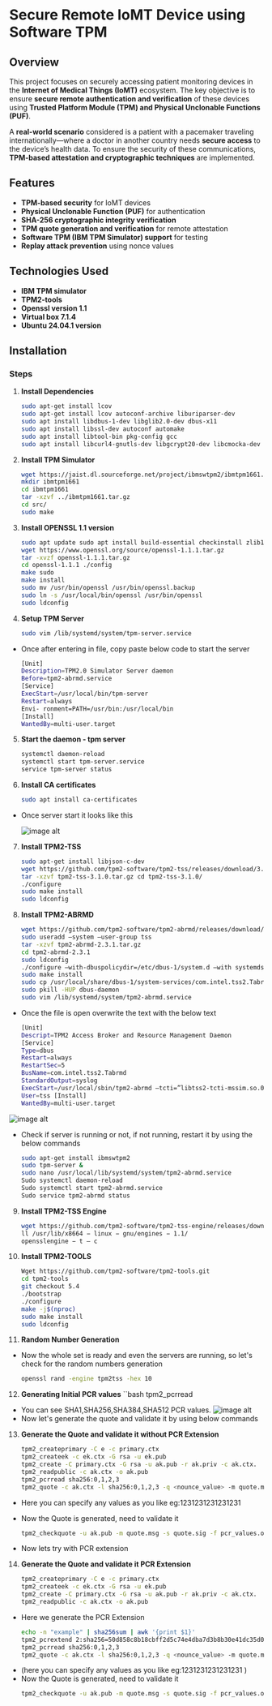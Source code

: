 # Secure Remote IoMT Device using Software TPM

## Overview  
This project focuses on securely accessing patient monitoring devices in the **Internet of Medical Things (IoMT)** ecosystem. The key objective is to ensure **secure remote authentication and verification** of these devices using **Trusted Platform Module (TPM) and Physical Unclonable Functions (PUF)**.  

A **real-world scenario** considered is a patient with a pacemaker traveling internationally—where a doctor in another country needs **secure access** to the device’s health data. To ensure the security of these communications, **TPM-based attestation and cryptographic techniques** are implemented.

## Features  
- **TPM-based security** for IoMT devices  
- **Physical Unclonable Function (PUF)** for authentication  
- **SHA-256 cryptographic integrity verification**  
- **TPM quote generation and verification** for remote attestation  
- **Software TPM (IBM TPM Simulator) support** for testing  
- **Replay attack prevention** using nonce values  

## Technologies Used  
- **IBM TPM simulator**
- **TPM2-tools**
- **Openssl version 1.1**
- **Virtual box 7.1.4**
- **Ubuntu 24.04.1 version**

## Installation  

### Steps  
1. **Install Dependencies**  
   ```bash
   sudo apt-get install lcov 
   sudo apt-get install lcov autoconf-archive liburiparser-dev
   sudo apt install libdbus-1-dev libglib2.0-dev dbus-x11
   sudo apt install libssl-dev autoconf automake
   sudo apt install libtool-bin pkg-config gcc 
   sudo apt install libcurl4-gnutls-dev libgcrypt20-dev libcmocka-dev uthash-dev


2. **Install TPM Simulator**
   ```bash
   wget https://jaist.dl.sourceforge.net/project/ibmswtpm2/ibmtpm1661.tar.gz
   mkdir ibmtpm1661
   cd ibmtpm1661
   tar -xzvf ../ibmtpm1661.tar.gz
   cd src/
   sudo make

3. **Install OPENSSL 1.1 version**
   ```bash
   sudo apt update sudo apt install build-essential checkinstall zlib1g-dev
   wget https://www.openssl.org/source/openssl-1.1.1.tar.gz
   tar -xvzf openssl-1.1.1.tar.gz
   cd openssl-1.1.1 ./config
   make sudo
   make install
   sudo mv /usr/bin/openssl /usr/bin/openssl.backup
   sudo ln -s /usr/local/bin/openssl /usr/bin/openssl
   sudo ldconfig
   
4. **Setup TPM Server**
   ```bash
   sudo vim /lib/systemd/system/tpm-server.service
- Once after entering in file, copy paste below code to start the server
  ```bash
  [Unit]
  Description=TPM2.0 Simulator Server daemon 
  Before=tpm2-abrmd.service 
  [Service] 
  ExecStart=/usr/local/bin/tpm-server 
  Restart=always 
  Envi- ronment=PATH=/usr/bin:/usr/local/bin 
  [Install] 
  WantedBy=multi-user.target

5. **Start the daemon - tpm server**
   ```bash
   systemctl daemon-reload
   systemctl start tpm-server.service
   service tpm-server status
   
6. **Install CA certificates**
   ```bash
   sudo apt install ca-certificates
   
- Once server start it looks like this
  
  ![image alt](https://github.com/teja-tp0472/Secure-Remote-IoMT-device-using-Software-TPM/blob/abeb2e12daa63adce6dc2dd8a56076d636288114/Screenshot%202025-01-28%20215606.png)

7. **Install TPM2-TSS**
   ```bash
   sudo apt-get install libjson-c-dev
   wget https://github.com/tpm2-software/tpm2-tss/releases/download/3.1.0/tpm2-tss-3.1.0.tar.gz
   tar -xzvf tpm2-tss-3.1.0.tar.gz cd tpm2-tss-3.1.0/
   ./configure
   sudo make install
   sudo ldconfig

8. **Install TPM2-ABRMD**
   ```bash
   wget https://github.com/tpm2-software/tpm2-abrmd/releases/download/2.3.1/tpm2- abrmd-2.3.1.tar.gz
   sudo useradd –system –user-group tss
   tar -xzvf tpm2-abrmd-2.3.1.tar.gz
   cd tpm2-abrmd-2.3.1
   sudo ldconfig
   ./configure –with-dbuspolicydir=/etc/dbus-1/system.d –with systemdsystemunitdir=/usr/lib/systemd/system
   sudo make install
   sudo cp /usr/local/share/dbus-1/system-services/com.intel.tss2.Tabrmd.service /usr/share/dbus- 1/system-services/
   sudo pkill -HUP dbus-daemon
   sudo vim /lib/systemd/system/tpm2-abrmd.service
   
- Once the file is open overwrite the text with the below text
  ```bash
  [Unit]
  Descript=TPM2 Access Broker and Resource Management Daemon
  [Service]
  Type=dbus
  Restart=always
  RestartSec=5
  BusName=com.intel.tss2.Tabrmd
  StandardOutput=syslog
  ExecStart=/usr/local/sbin/tpm2-abrmd –tcti=”libtss2-tcti-mssim.so.0:host=127.0.0.1,port=232
  User=tss [Install]
  WantedBy=multi-user.target
  
![image alt](https://github.com/teja-tp0472/Secure-Remote-IoMT-device-using-Software-TPM/blob/18a6ecaba7901aa67f1ab996a4e7c4019fc0af98/Screenshot%202025-01-28%20220618.png)

- Check if server is running or not, if not running, restart it by using the below commands
  ```bash
  sudo apt-get install ibmswtpm2
  sudo tpm-server &
  sudo nano /usr/local/lib/systemd/system/tpm2-abrmd.service
  Sudo systemctl daemon-reload
  Sudo systemctl start tpm2-abrmd.service
  Sudo service tpm2-abrmd status

9. **Install TPM2-TSS Engine**
    ```bash
    wget https://github.com/tpm2-software/tpm2-tss-engine/releases/download/v1.1.0/tpm2-tss-engine-1.1.0.tar.gz
    ll /usr/lib/x8664 − linux − gnu/engines − 1.1/
    opensslengine − t – c

10. **Install TPM2-TOOLS**
    ```bash
    Wget https://github.com/tpm2-software/tpm2-tools.git
    cd tpm2-tools
    git checkout 5.4
    ./bootstrap
    ./configure
    make -j$(nproc)
    sudo make install
    sudo ldconfig

11. **Random Number Generation**
- Now the whole set is ready and even the servers are running, so let's check for the random numbers generation
  ```bash
  openssl rand -engine tpm2tss -hex 10

12. **Generating Initial PCR values**
    ``bash
    tpm2_pcrread

- You can see SHA1,SHA256,SHA384,SHA512 PCR values.
   ![image alt](https://github.com/teja-tp0472/Secure-Remote-IoMT-device-using-Software-TPM/blob/4d64539b90c202a2c854c084bfb6ace6c4d2e103/Screenshot%202025-01-28%20221233.png)
- Now let's generate the quote and validate it by using below commands

13. **Generate the Quote and validate it without PCR Extension**
    ```bash
    tpm2_createprimary -C e -c primary.ctx
    tpm2_createek -c ek.ctx -G rsa -u ek.pub
    tpm2_create -C primary.ctx -G rsa -u ak.pub -r ak.priv -c ak.ctx.
    tpm2_readpublic -c ak.ctx -o ak.pub
    tpm2_pcrread sha256:0,1,2,3
    tpm2_quote -c ak.ctx -l sha256:0,1,2,3 -q <nounce_value> -m quote.msg -s quote.sig -o pcr_values.out

- Here you can specify any values as you like eg:1231231231231231
- Now the Quote is generated, need to validate it
  
   ```bash
   tpm2_checkquote -u ak.pub -m quote.msg -s quote.sig -f pcr_values.out -q <nounce_value>

- Now lets try with PCR extension

14. **Generate the Quote and validate it PCR Extension**
     ```bash
     tpm2_createprimary -C e -c primary.ctx
     tpm2_createek -c ek.ctx -G rsa -u ek.pub
     tpm2_create -C primary.ctx -G rsa -u ak.pub -r ak.priv -c ak.ctx.
     tpm2_readpublic -c ak.ctx -o ak.pub
     
- Here we generate the PCR Extension
     ```bash
  echo -n "example" | sha256sum | awk '{print $1}'
  tpm2_pcrextend 2:sha256=50d858c8b18cbff2d5c74e4dba7d3b8b30e41dc35d0026b9c5e26b48d386c78f
  tpm2_pcrread sha256:0,1,2,3
  tpm2_quote -c ak.ctx -l sha256:0,1,2,3 -q <nounce_value> -m quote.msg -s quote.sig -o pcr_values.out
  
- (here you can specify any values as you like eg:1231231231231231 )
- Now the Quote is generated, need to validate it
   ```bash
   tpm2_checkquote -u ak.pub -m quote.msg -s quote.sig -f pcr_values.out -q <nounce_value>


  

